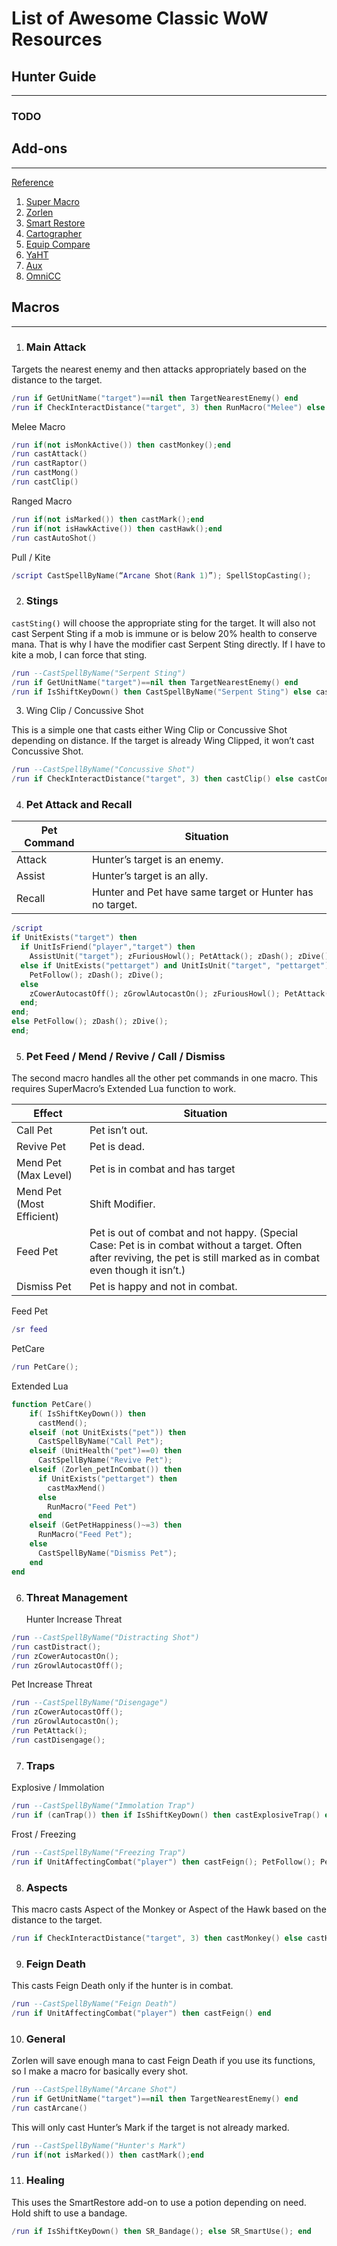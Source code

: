 # List of Awesome Classic WoW Resources

## Hunter Guide

---

### TODO

## Add-ons

---

[Reference](https://www.briankoponen.com/vanilla-world-warcraft-addons/)

1. [Super Macro](https://github.com/Monteo/SuperMacro)
2. [Zorlen](https://www.wowinterface.com/downloads/info4814-ZorlenFunctionsLibrary.html)
3. [Smart Restore](https://wow.curseforge.com/projects/project-2543)
4. [Cartographer](http://www.vanilla-addons.com/dls/cartographer/)
5. [Equip Compare](https://legacy-wow.com/vanilla-addons/equipcompare/)
6. [YaHT](https://github.com/Aviana/YaHT)
7. [Aux](https://github.com/shirsig/aux-addon)
8. [OmniCC](http://www.vanilla-addons.com/dls/omnicc/)

## Macros

---

1. ### Main Attack

Targets the nearest enemy and then attacks appropriately based on the distance
to the target.

```lua
/run if GetUnitName("target")==nil then TargetNearestEnemy() end
/run if CheckInteractDistance("target", 3) then RunMacro("Melee") else RunMacro("Range") end
```

Melee Macro

```lua
/run if(not isMonkActive()) then castMonkey();end
/run castAttack()
/run castRaptor()
/run castMong()
/run castClip()
```

Ranged Macro

```lua
/run if(not isMarked()) then castMark();end
/run if(not isHawkActive()) then castHawk();end
/run castAutoShot()
```

Pull / Kite

```lua
/script CastSpellByName(“Arcane Shot(Rank 1)”); SpellStopCasting();
```

2. ### Stings

`castSting()` will choose the appropriate sting for the target. It will also not
cast Serpent Sting if a mob is immune or is below 20% health to conserve mana.
That is why I have the modifier cast Serpent Sting directly. If I have to kite a
mob, I can force that sting.

```lua
/run --CastSpellByName("Serpent Sting")
/run if GetUnitName("target")==nil then TargetNearestEnemy() end
/run if IsShiftKeyDown() then CastSpellByName("Serpent Sting") else castSting() end
```

3. Wing Clip / Concussive Shot

This is a simple one that casts either Wing Clip or Concussive Shot depending on
distance. If the target is already Wing Clipped, it won’t cast Concussive Shot.

```lua
/run --CastSpellByName("Concussive Shot")
/run if CheckInteractDistance("target", 3) then castClip() else castCon() end
```

4. ### Pet Attack and Recall

| Pet Command | Situation                                                |
| ----------- | -------------------------------------------------------- |
| Attack      | Hunter’s target is an enemy.                             |
| Assist      | Hunter’s target is an ally.                              |
| Recall      | Hunter and Pet have same target or Hunter has no target. |

```lua
/script
if UnitExists("target") then
  if UnitIsFriend("player","target") then
    AssistUnit("target"); zFuriousHowl(); PetAttack(); zDash(); zDive();
  else if UnitExists("pettarget") and UnitIsUnit("target", "pettarget") then
    PetFollow(); zDash(); zDive();
  else
    zCowerAutocastOff(); zGrowlAutocastOn(); zFuriousHowl(); PetAttack(); zDash(); zDive();
  end;
end;
else PetFollow(); zDash(); zDive();
end;
```

5. ### Pet Feed / Mend / Revive / Call / Dismiss

The second macro handles all the other pet commands in one macro. This requires
SuperMacro’s Extended Lua function to work.

| Effect                    | Situation                                                                                                                                                               |
| ------------------------- | ----------------------------------------------------------------------------------------------------------------------------------------------------------------------- |
| Call Pet                  | Pet isn’t out.                                                                                                                                                          |
| Revive Pet                | Pet is dead.                                                                                                                                                            |
| Mend Pet (Max Level)      | Pet is in combat and has target                                                                                                                                         |
| Mend Pet (Most Efficient) | Shift Modifier.                                                                                                                                                         |
| Feed Pet                  | Pet is out of combat and not happy. (Special Case: Pet is in combat without a target. Often after reviving, the pet is still marked as in combat even though it isn’t.) |
| Dismiss Pet               | Pet is happy and not in combat.                                                                                                                                         |

Feed Pet

```lua
/sr feed
```

PetCare

```lua
/run PetCare();
```

Extended Lua

```lua
function PetCare()
    if( IsShiftKeyDown()) then
      castMend();
    elseif (not UnitExists("pet")) then
      CastSpellByName("Call Pet");
    elseif (UnitHealth("pet")==0) then
      CastSpellByName("Revive Pet");
    elseif (Zorlen_petInCombat()) then
      if UnitExists("pettarget") then
        castMaxMend()
      else
        RunMacro("Feed Pet")
      end
    elseif (GetPetHappiness()~=3) then
      RunMacro("Feed Pet");
    else
      CastSpellByName("Dismiss Pet");
    end
end
```

6. ### Threat Management
   Hunter Increase Threat

```lua
/run --CastSpellByName("Distracting Shot")
/run castDistract();
/run zCowerAutocastOn();
/run zGrowlAutocastOff();
```

Pet Increase Threat

```lua
/run --CastSpellByName("Disengage")
/run zCowerAutocastOff();
/run zGrowlAutocastOn();
/run PetAttack();
/run castDisengage();
```

7. ### Traps

Explosive / Immolation

```lua
/run --CastSpellByName("Immolation Trap")
/run if (canTrap()) then if IsShiftKeyDown() then castExplosiveTrap() else castImmolationTrap() end else castFeign() end
```

Frost / Freezing

```lua
/run --CastSpellByName("Freezing Trap")
/run if UnitAffectingCombat("player") then castFeign(); PetFollow(); PetPassiveMode(); ClearTarget(); TargetLastEnemy(); else if IsShiftKeyDown() then castFrostTrap(); else CastSpellByName("Freezing Trap");end end
```

8. ### Aspects

This macro casts Aspect of the Monkey or Aspect of the Hawk based on the
distance to the target.

```lua
/run if CheckInteractDistance("target", 3) then castMonkey() else castHawk() end
```

9. ### Feign Death

This casts Feign Death only if the hunter is in combat.

```lua
/run --CastSpellByName("Feign Death")
/run if UnitAffectingCombat("player") then castFeign() end
```

10. ### General

Zorlen will save enough mana to cast Feign Death if you use its functions, so I
make a macro for basically every shot.

```lua
/run --CastSpellByName("Arcane Shot")
/run if GetUnitName("target")==nil then TargetNearestEnemy() end
/run castArcane()
```

This will only cast Hunter’s Mark if the target is not already marked.

```lua
/run --CastSpellByName("Hunter's Mark")
/run if(not isMarked()) then castMark();end
```

11. ### Healing

This uses the SmartRestore add-on to use a potion depending on need. Hold shift
to use a bandage.

```lua
/run if IsShiftKeyDown() then SR_Bandage(); else SR_SmartUse(); end
```
